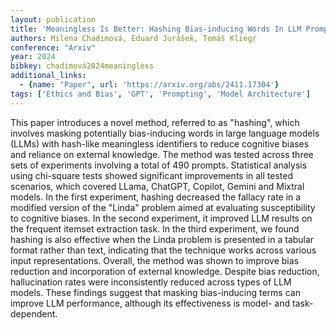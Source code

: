 ```yaml
---
layout: publication
title: 'Meaningless Is Better: Hashing Bias-inducing Words In LLM Prompts Improves Performance In Logical Reasoning And Statistical Learning'
authors: Milena Chadimová, Eduard Jurášek, Tomáš Kliegr
conference: "Arxiv"
year: 2024
bibkey: chadimová2024meaningless
additional_links:
  - {name: "Paper", url: 'https://arxiv.org/abs/2411.17304'}
tags: ['Ethics and Bias', 'GPT', 'Prompting', 'Model Architecture']
---
```

This paper introduces a novel method, referred to as "hashing", which
involves masking potentially bias-inducing words in large language models
(LLMs) with hash-like meaningless identifiers to reduce cognitive biases and
reliance on external knowledge. The method was tested across three sets of
experiments involving a total of 490 prompts. Statistical analysis using
chi-square tests showed significant improvements in all tested scenarios, which
covered LLama, ChatGPT, Copilot, Gemini and Mixtral models. In the first
experiment, hashing decreased the fallacy rate in a modified version of the
"Linda" problem aimed at evaluating susceptibility to cognitive biases. In the
second experiment, it improved LLM results on the frequent itemset extraction
task. In the third experiment, we found hashing is also effective when the
Linda problem is presented in a tabular format rather than text, indicating
that the technique works across various input representations. Overall, the
method was shown to improve bias reduction and incorporation of external
knowledge. Despite bias reduction, hallucination rates were inconsistently
reduced across types of LLM models. These findings suggest that masking
bias-inducing terms can improve LLM performance, although its effectiveness is
model- and task-dependent.
